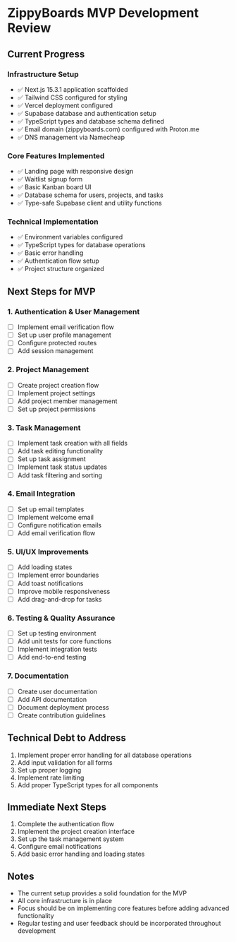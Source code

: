 # ZippyBoards MVP Development Review

## Current Progress

### Infrastructure Setup
- ✅ Next.js 15.3.1 application scaffolded
- ✅ Tailwind CSS configured for styling
- ✅ Vercel deployment configured
- ✅ Supabase database and authentication setup
- ✅ TypeScript types and database schema defined
- ✅ Email domain (zippyboards.com) configured with Proton.me
- ✅ DNS management via Namecheap

### Core Features Implemented
- ✅ Landing page with responsive design
- ✅ Waitlist signup form
- ✅ Basic Kanban board UI
- ✅ Database schema for users, projects, and tasks
- ✅ Type-safe Supabase client and utility functions

### Technical Implementation
- ✅ Environment variables configured
- ✅ TypeScript types for database operations
- ✅ Basic error handling
- ✅ Authentication flow setup
- ✅ Project structure organized

## Next Steps for MVP

### 1. Authentication & User Management
- [ ] Implement email verification flow
- [ ] Set up user profile management
- [ ] Configure protected routes
- [ ] Add session management

### 2. Project Management
- [ ] Create project creation flow
- [ ] Implement project settings
- [ ] Add project member management
- [ ] Set up project permissions

### 3. Task Management
- [ ] Implement task creation with all fields
- [ ] Add task editing functionality
- [ ] Set up task assignment
- [ ] Implement task status updates
- [ ] Add task filtering and sorting

### 4. Email Integration
- [ ] Set up email templates
- [ ] Implement welcome email
- [ ] Configure notification emails
- [ ] Add email verification flow

### 5. UI/UX Improvements
- [ ] Add loading states
- [ ] Implement error boundaries
- [ ] Add toast notifications
- [ ] Improve mobile responsiveness
- [ ] Add drag-and-drop for tasks

### 6. Testing & Quality Assurance
- [ ] Set up testing environment
- [ ] Add unit tests for core functions
- [ ] Implement integration tests
- [ ] Add end-to-end testing

### 7. Documentation
- [ ] Create user documentation
- [ ] Add API documentation
- [ ] Document deployment process
- [ ] Create contribution guidelines

## Technical Debt to Address
1. Implement proper error handling for all database operations
2. Add input validation for all forms
3. Set up proper logging
4. Implement rate limiting
5. Add proper TypeScript types for all components

## Immediate Next Steps
1. Complete the authentication flow
2. Implement the project creation interface
3. Set up the task management system
4. Configure email notifications
5. Add basic error handling and loading states

## Notes
- The current setup provides a solid foundation for the MVP
- All core infrastructure is in place
- Focus should be on implementing core features before adding advanced functionality
- Regular testing and user feedback should be incorporated throughout development
